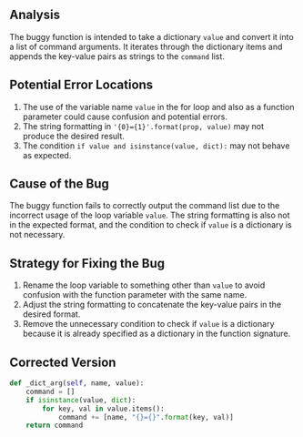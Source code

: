 ## Analysis
The buggy function is intended to take a dictionary `value` and convert it into a list of command arguments. It iterates through the dictionary items and appends the key-value pairs as strings to the `command` list.

## Potential Error Locations
1. The use of the variable name `value` in the for loop and also as a function parameter could cause confusion and potential errors.
2. The string formatting in `'{0}={1}'.format(prop, value)` may not produce the desired result.
3. The condition `if value and isinstance(value, dict):` may not behave as expected.

## Cause of the Bug
The buggy function fails to correctly output the command list due to the incorrect usage of the loop variable `value`. The string formatting is also not in the expected format, and the condition to check if `value` is a dictionary is not necessary.

## Strategy for Fixing the Bug
1. Rename the loop variable to something other than `value` to avoid confusion with the function parameter with the same name.
2. Adjust the string formatting to concatenate the key-value pairs in the desired format.
3. Remove the unnecessary condition to check if `value` is a dictionary because it is already specified as a dictionary in the function signature.

## Corrected Version
```python
def _dict_arg(self, name, value):
    command = []
    if isinstance(value, dict):
        for key, val in value.items():
            command += [name, "{}={}".format(key, val)]
    return command
```